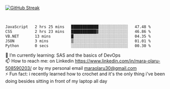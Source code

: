 

[![GitHub Streak](https://streak-stats.demolab.com?user=MaraxD&theme=tokyonight)](https://git.io/streak-stats)
 
 
 <br/>

<!--START_SECTION:waka-->

```txt
JavaScript   2 hrs 25 mins   ████████████░░░░░░░░░░░░░   47.48 %
CSS          2 hrs 23 mins   ███████████▓░░░░░░░░░░░░░   46.86 %
VB.NET       13 mins         █░░░░░░░░░░░░░░░░░░░░░░░░   04.35 %
JSON         3 mins          ▒░░░░░░░░░░░░░░░░░░░░░░░░   01.01 %
Python       0 secs          ░░░░░░░░░░░░░░░░░░░░░░░░░   00.30 %
```

<!--END_SECTION:waka-->
<!--[![willianrod's wakatime stats](https://github-readme-stats.vercel.app/api/wakatime?username=MaraxD)](https://github.com/anuraghazra/github-readme-stats)-->

🌱 I’m currently learning: SAS and the basics of DevOps<br/>
📫 How to reach me: on Linkedin https://www.linkedin.com/in/mara-olaru-508590203/ or by my personal email maraolaru30@gmail.com <br/>
⚡ Fun fact: i recently learned how to crochet and it's the only thing i've been doing besides sitting in front of my laptop all day <br/>
 
